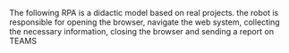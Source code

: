 
The following RPA is a didactic model based on real projects.
the robot is responsible for opening the browser, navigate the web system,
collecting the necessary information, closing the browser and sending a 
report on TEAMS 